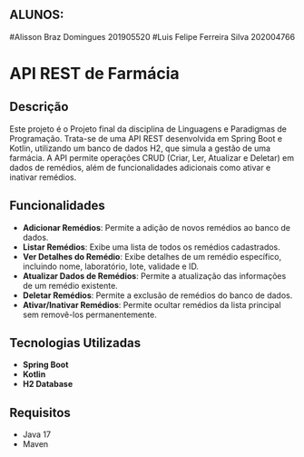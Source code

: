 ## ALUNOS: 
#Alisson Braz Domingues 201905520
#Luis Felipe Ferreira Silva 202004766

# API REST de Farmácia

## Descrição

Este projeto é o Projeto final da disciplina de Linguagens e Paradigmas de Programação. Trata-se de uma API REST desenvolvida em Spring Boot e Kotlin, utilizando um banco de dados H2, que simula a gestão de uma farmácia. A API permite operações CRUD (Criar, Ler, Atualizar e Deletar) em dados de remédios, além de funcionalidades adicionais como ativar e inativar remédios.

## Funcionalidades

- **Adicionar Remédios**: Permite a adição de novos remédios ao banco de dados.
- **Listar Remédios**: Exibe uma lista de todos os remédios cadastrados.
- **Ver Detalhes do Remédio**: Exibe detalhes de um remédio específico, incluindo nome, laboratório, lote, validade e ID.
- **Atualizar Dados de Remédios**: Permite a atualização das informações de um remédio existente.
- **Deletar Remédios**: Permite a exclusão de remédios do banco de dados.
- **Ativar/Inativar Remédios**: Permite ocultar remédios da lista principal sem removê-los permanentemente.

## Tecnologias Utilizadas

- **Spring Boot**
- **Kotlin**
- **H2 Database**

## Requisitos

- Java 17
- Maven
